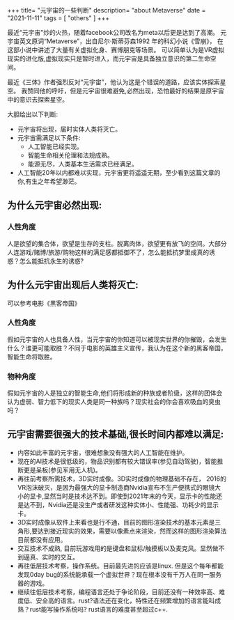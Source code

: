 +++
title= "元宇宙的一些判断"
description= "about Metaverse"
date = "2021-11-11"
tags = [
    "others"
]
+++

  最近“元宇宙"炒的火热，随着facebook公司改名为meta以后更是达到了高潮。
  元宇宙英文原词“Metaverse”，出自尼尔·斯蒂芬森1992 年的科幻小说《雪崩》，
  在这部小说中讲述了大量有关虚拟化身、赛博朋克等场景。 
  可以简单认为是VR虚拟现实的进化版,虚拟现实只是暂时进入，而元宇宙是具备独立意识的第二生命空间。

  最近《三体》作者强烈反对“元宇宙”，他认为这是个错误的道路，应该实体探索星空。
  我赞同他的呼吁，但是元宇宙很难避免,必然出现，恐怕最好的结果是原宇宙中的意识去探索星空。

  大胆给出以下判断:
  + 元宇宙将出现，届时实体人类将灭亡。
  + 元宇宙需满足以下条件:
     * 人工智能已经实现。
     * 智能生命相关伦理和法规成熟。
     * 能源无尽，人类基本生活需求已经满足。
  + 人工智能20年以内都难以实现，元宇宙更将遥遥无期，至少看到这篇文章的你,有生之年希望渺茫。
## 为什么元宇宙必然出现: 

### 人性角度 
  人是欲望的集合体，欲望是生存的支柱。脱离肉体，欲望更有放飞的空间。大部分人连游戏/赌博/旅游/购物这样的满足感都抵御不了，怎么能抵抗梦里成真的诱惑？怎么能抵抗永生的诱惑?
 
## 为什么元宇宙出现后人类将灭亡: 
  可以参考电影《黑客帝国》
### 人性角度 
  假如元宇宙的人也具备人性，当元宇宙的你知道可以被现实世界的你摧毁，会发生什么？谁更可能取胜？不同于电影的英雄主义宣传，我认为在这个新的黑客帝国，智能生命将取胜。
### 物种角度 
  假如元宇宙的人是独立的智能生命,他们将形成新的种族或者阶级，这样的团体会认为虚弱、智力低下的现实人类是同一种族吗？现实社会的你会喜欢吸血的臭虫吗？
  
## 元宇宙需要很强大的技术基础,很长时间内都难以满足: 
  + 内容如此丰富的元宇宙，很难想象没有强大的人工智能在维护。
  + 现在的AI技术是很低级的，物品识别都有较大错误率(参见自动驾驶)，智能推断更是呆板(参见军用无人机)。
  + 再往前考察所需技术，3D实时成像。3D实时成像的物理基础不存在， 2016的VR泡沫破灭，是因为最强大的显卡制造商Nvidia宣布不生产便携式的眼镜大小的显卡,显然当时是技术达不到。即使到2021年末的今天，显示卡的性能还是达不到，Nvidia还是没生产或者研发这种实体小、性能强、功耗少的显示卡。
  + 3D实时成像从软件上来看也是行不通，目前的图形渲染技术的基本元素是三角形,要达到接近现实的效果，需要以像素点来渲染，然而这样的图形渲染算法目前都没有应用。
  + 交互技术不成熟, 目前玩游戏用的是键盘和鼠标/触摸板以及麦克风。显然做不到逼真、实时的交互。
  + 再往低层技术考察，操作系统。目前最先进的应该是linux. 但是这个每年都能发现0day bug的系统能承载一个虚拟世界？现在根本没有千万人在同一服务器的游戏。
  + 继续往低层技术考察，编程语言还处于争论阶段，目前还没有一种效率高、难度低、安全高的语言。rust?语法还在变化，特性还在频繁增加的语言能叫成熟？rust能写操作系统吗? rust语言的难度甚至超过c++.
